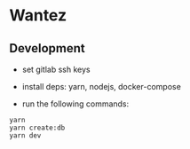 # Wantez

## Development

- set gitlab ssh keys

- install deps: yarn, nodejs, docker-compose

- run the following commands:

```
yarn
yarn create:db
yarn dev
```
